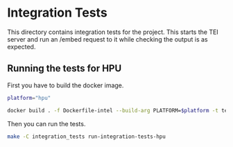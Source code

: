 # Integration Tests

This directory contains integration tests for the project. This starts the TEI server and run an /embed request to it while checking the output is as expected.

## Running the tests for HPU

First you have to build the docker image.
```bash
platform="hpu"

docker build . -f Dockerfile-intel --build-arg PLATFORM=$platform -t tei_hpu
```

Then you can run the tests.
```bash
make -C integration_tests run-integration-tests-hpu
```

